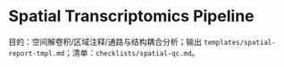 # Spatial Transcriptomics Pipeline

目的：空间解卷积/区域注释/通路与结构耦合分析；输出 `templates/spatial-report-tmpl.md`；清单：`checklists/spatial-qc.md`。
